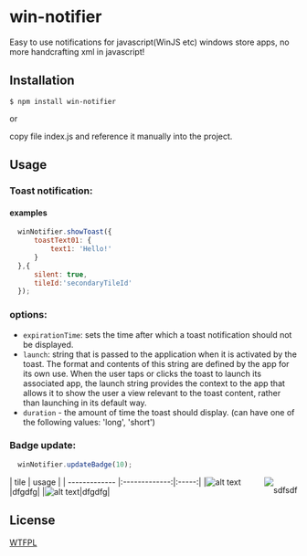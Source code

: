 # win-notifier

  Easy to use notifications for javascript(WinJS etc) windows store apps, no more handcrafting xml in javascript!

## Installation

```
$ npm install win-notifier
```

or

copy file index.js and reference it manually into the project.

## Usage

### Toast notification:

#### examples
```js
  winNotifier.showToast({
      toastText01: {
          text1: 'Hello!'
      }
  },{
      silent: true,
      tileId:'secondaryTileId'
  });
```

### options:
* `expirationTime`: sets the time after which a toast notification should not be displayed.
* `launch`: string that is passed to the application when it is activated by the toast. The format and contents of this string are defined by the app for its own use. When the user taps or clicks the toast to launch its associated app, the launch string provides the context to the app that allows it to show the user a view relevant to the toast content, rather than launching in its default way.
* `duration` -  the amount of time the toast should display. (can have one of the following values: 'long', 'short')

### Badge update:
```js 
  winNotifier.updateBadge(10);
```
<div>
  <p style='float:right;'>
    sdfsdf
  <p>
</div>

<div style="float: right"><img src="whatever.jpg" /></div>


| 	tile | usage  |
| ------------- |:-------------:|:-----:|
|![alt text](http://i.msdn.microsoft.com/dynimg/IC612766.png "Logo Title Text 1")|dfgdfg|
|![alt text](http://i.msdn.microsoft.com/dynimg/IC665887.jpg "Logo Title Text 1")|dfgdfg|
## License

  [WTFPL](LICENSE.txt)
